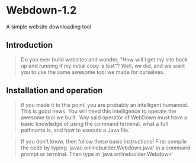 # Webdown-1.2
A simple website downloading tool


## Introduction

> Do you ever build websites and wonder, "How will I get my site back up and running if my initial copy is lost"? Well, we did, and we want you to use the same awesome tool we made for ourselves.

## Installation and operation

> If you made it to this point, you are probably an intelligent humanoid. This is good news. You will need this intelligence to operate the awesome tool we built. 'Any said operator of WebDown must have a basic knowledge of using the command terminal, what a full pathname is, and how to execute a Java file.'

> If you don't know, then follow these basic instructions! First compile the code by typing 'javac onlinebuilder.Webdown.java' in a command prompt or terminal. Then type in 'java onlinebuilder.Webdown'




